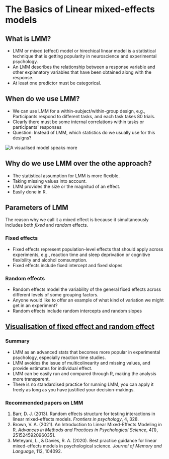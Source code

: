# The Basics of Linear mixed-effects models #

## What is LMM? ##
- LMM or mixed (effect) model or hirechical linear model is a statistical technique that is getting popularity in neuroscience and experimental psychology.
- An LMM describes the relationship between a response variable and other explanatory variables that have been obtained along with the response.
- At least one predictor must be categorical.

## When do we use LMM? ##
- We can use LMM for a within-subject/within-group design, e.g., Participants respond to different tasks, and each task takes 80 trials. 
- Clearly there must be some internal correlations within tasks or participants' responses
- Question: Instead of LMM, which statistics do we usually use for this designs?


![A visualised model speaks more](https://miro.medium.com/max/1400/1*1r_s5QKOk2LRFjazaXghgA.gif)


## Why do we use LMM over the othe approach? ##
- The statistical assumption for LMM is more flexible.
- Taking missing values into account.
- LMM provides the size or the magnitud of an effect.
- Easily done in R.

## Parameters of LMM
The reason why we call it a mixed effect is because it simultaneously includes both *fixed* and *random* effects.

### Fixed effects
- Fixed effects represent population-level effects that should apply across experiments, e.g., reaction time and sleep deprivation or cognitive flexibility and alcohol comsumption. 
- Fixed effects include fixed intercept and fixed slopes


### Random effects
- Random effects model the variability of the general fixed effects across different levels of some grouping factors. 
- Anyone would like to offer an example of what kind of variation we might get in an experiment?
- Random effects include random intercepts and random slopes

[Visualisation of fixed effect and random effect](https://journals.sagepub.com/doi/full/10.1177/2515245920960351)
--
### Summary
- LMM as an advanced stats that becomes more popular in experimental psychology, especially reaction time studies.
- LMM avoides the issue of multicolinearity and missing values, and provide estimates for individual effect.
- LMM can be easily run and compared through R, making the analysis more transparent. 
- There is no standardised practice for running LMM, you can apply it freely as long as you have justified your decision-makings.

### Recommended papers on LMM

1. Barr, D. J. (2013). Random effects structure for testing interactions in linear mixed-effects models. *Frontiers in psychology*, 4, 328.
2. Brown, V. A. (2021). An Introduction to Linear Mixed-Effects Modeling in R. *Advances in Methods and Practices in Psychological Science*, 4(1), 2515245920960351.
3. Meteyard, L., & Davies, R. A. (2020). Best practice guidance for linear mixed-effects models in psychological science. *Journal of Memory and Language*, 112, 104092.






